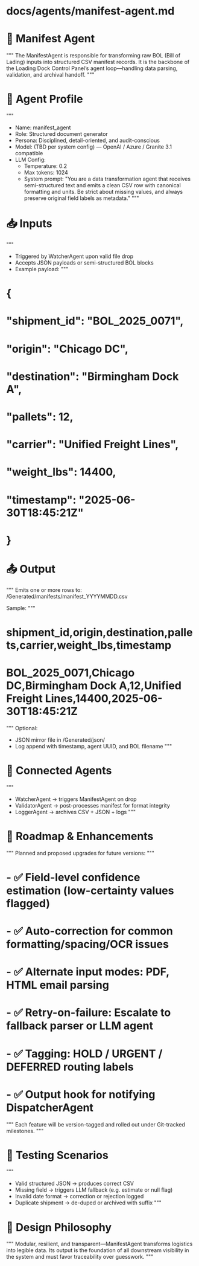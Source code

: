 # docs/agents/manifest-agent.md

# 📄 Manifest Agent

"""
The ManifestAgent is responsible for transforming raw BOL (Bill of Lading) inputs into structured CSV manifest records.
It is the backbone of the Loading Dock Control Panel’s agent loop—handling data parsing, validation, and archival handoff.
"""

# 🧠 Agent Profile

"""
- Name: manifest_agent
- Role: Structured document generator
- Persona: Disciplined, detail-oriented, and audit-conscious
- Model: (TBD per system config) — OpenAI / Azure / Granite 3.1 compatible
- LLM Config:
    - Temperature: 0.2
    - Max tokens: 1024
    - System prompt: 
        "You are a data transformation agent that receives semi-structured text 
         and emits a clean CSV row with canonical formatting and units. 
         Be strict about missing values, and always preserve original field labels as metadata."
"""

# 📥 Inputs

"""
- Triggered by WatcherAgent upon valid file drop
- Accepts JSON payloads or semi-structured BOL blocks
- Example payload:
"""

# {
#   "shipment_id": "BOL_2025_0071",
#   "origin": "Chicago DC",
#   "destination": "Birmingham Dock A",
#   "pallets": 12,
#   "carrier": "Unified Freight Lines",
#   "weight_lbs": 14400,
#   "timestamp": "2025-06-30T18:45:21Z"
# }

# 📤 Output

"""
Emits one or more rows to: /Generated/manifests/manifest_YYYYMMDD.csv

Sample:
"""

# shipment_id,origin,destination,pallets,carrier,weight_lbs,timestamp
# BOL_2025_0071,Chicago DC,Birmingham Dock A,12,Unified Freight Lines,14400,2025-06-30T18:45:21Z

"""
Optional:
- JSON mirror file in /Generated/json/
- Log append with timestamp, agent UUID, and BOL filename
"""

# 🔗 Connected Agents

"""
- WatcherAgent → triggers ManifestAgent on drop
- ValidatorAgent → post-processes manifest for format integrity
- LoggerAgent → archives CSV + JSON + logs
"""

# 🧭 Roadmap & Enhancements

"""
Planned and proposed upgrades for future versions:
"""

# - ✅ Field-level confidence estimation (low-certainty values flagged)
# - ✅ Auto-correction for common formatting/spacing/OCR issues
# - ✅ Alternate input modes: PDF, HTML email parsing
# - ✅ Retry-on-failure: Escalate to fallback parser or LLM agent
# - ✅ Tagging: HOLD / URGENT / DEFERRED routing labels
# - ✅ Output hook for notifying DispatcherAgent

"""
Each feature will be version-tagged and rolled out under Git-tracked milestones.
"""

# 🧪 Testing Scenarios

"""
- Valid structured JSON → produces correct CSV
- Missing field → triggers LLM fallback (e.g. estimate or null flag)
- Invalid date format → correction or rejection logged
- Duplicate shipment → de-duped or archived with suffix
"""

# 🧬 Design Philosophy

"""
Modular, resilient, and transparent—ManifestAgent transforms logistics into legible data. 
Its output is the foundation of all downstream visibility in the system and must favor traceability over guesswork.
"""


